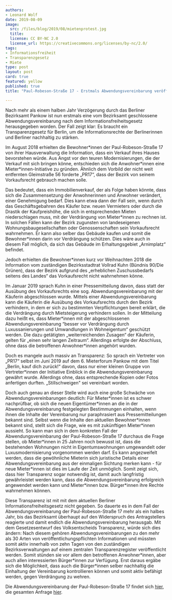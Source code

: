 ```yaml
---
authors:
- Leonard Wolf
date: 2019-08-09
image:
  src: /files/blog/2019/08/mietenprotest.jpg
  title:
  license: CC BY-NC 2.0
  license_url: https://creativecommons.org/licenses/by-nc/2.0/
tags:
- Informationsfreiheit
- Transparenzgesetz
- Miete
type: post
layout: post
card: true
featured: yellow
published: true
title: "Paul-Robeson-Straße 17 - Erstmals Abwendungsvereinbarung veröffentlicht"

---
```


Nach mehr als einem halben Jahr Verzögerung durch das Berliner Bezirksamt Pankow ist nun erstmals eine vom Bezirksamt geschlossene Abwendungsvereinbarung nach dem Informationsfreiheitsgesetz herausgegeben worden. Der Fall zeigt klar: Es braucht ein Transparenzgesetz für Berlin, um die Informationsrechte der Berlinerinnen und Berliner nachhaltig zu stärken.

Im August 2018 erhielten die Bewohner\*innen der Paul-Robeson-Straße 17 von ihrer Hausverwaltung die Information, dass ein Verkauf ihres Hauses bevorstehen würde. Aus Angst vor den teuren Modernisierungen, die der Verkauf mit sich bringen könne, entschieden sich die Anwohner\*innen eine Mieter\*innen-Initiative zu gründen. Ähnlich dem Vorbild der nicht weit entfernten Gleimstraße 56 forderte „PR17“, dass der Bezirk von seinem Vorkaufsrecht gebrauch machen solle.

Das bedeutet, dass ein Immobilienverkauf, der als Folge haben könnte, dass sich die Zusammensetzung der Anwohnerinnen und Anwohner verändert, einer Genehmigung bedarf. Dies kann etwa dann der Fall sein, wenn durch das Geschäftsgebahren des Käufer bzw. neuen Vermieters oder durch die Drastik der Kaufpreishöhe, die sich in entsprechenden Mieten niederschlagen muss, mit der Verdrängung von Mieter\*innen zu rechnen ist. In solchen Fällen kann der Bezirk zugunsten von landeseigenen Wohnungsbaugesellschaften oder Genossenschaften sein Vorkaufsrecht wahrnehmen. Er kann also selber das Gebäude kaufen und somit die Bewohner\*innen darin vor Verdrängung schützen. Dies wäre auch in diesem Fall möglich, da sich das Gebäude im Erhaltungsgebiet „Arnimplatz“ befindet.

Jedoch erhielten die Bewohner\*innen kurz vor Weihnachten 2018 die Information vom zuständigen Bezirksstadtrat Vollrad Kuhn (Bündnis 90/Die Grünen), dass der Bezirk aufgrund des „erheblichen Zuschussbedarfs seitens des Landes“ das Vorkaufsrecht nicht wahrnehmen könne. 

Im Januar 2019 sprach Kuhn in einer Pressemitteilung davon, dass statt der Ausübung des Vorkaufsrechts eine sog. Abwendungsvereinbarung mit der Käuferin abgeschlossen wurde. Mittels einer Abwendungsvereinbarung kann die Käuferin die Ausübung des Vorkaufsrechts durch den Bezirk verhindern, in dem er sich zu bestimmten Verpflichtungen bereit erklärt, die die Verdrängung durch Mietsteigerung verhindern sollen. In der Mitteilung dazu heißt es, dass Mieter\*innen mit der abgeschlossenen Abwendungsvereinbarung “besser vor Verdrängung durch Luxussanierungen und Umwandlungen in Wohneigentum“ geschützt werden. Die dazu getätigten „weiterreichenden Zusagen“ der Käuferin, gelten für „einen sehr langen Zeitraum“. Allerdings erfolgte der Abschluss, ohne dass die betroffenen Anwohner\*innen angehört wurden.

Doch es mangele auch massiv an Transparenz: So sprach ein Vertreter von „PR17“ selbst im Juni 2019 auf dem 6. Mieterforum Pankow mit dem Titel „Berlin, kauf dich zurück!“ davon, dass nur einer kleinen Gruppe von Vertreter\*innen der Initiative Einblick in die Abwendungsvereinbarung gewährt wurde. Allerdings ohne, dass entsprechende Kopien oder Fotos anfertigen durften. „Stillschweigen" sei vereinbart worden.

Doch auch genau an dieser Stelle wird auch eine große Schwäche von Abwendungsvereinbarungen deutlich: Für Mieter\*innen ist es schwer nachprüfbar, ob sich die neuen Eigentümer\*innen an die in der Abwendungsvereinbarung festgelegten Bestimmungen einhalten, wenn ihnen die Inhalte der Vereinbarung nur paraphrasiert aus Pressemitteilungen bekannt sind. Selbst wenn die Inhalte den aktuellen Bewohner\*innen bekannt sind, stellt sich die Frage, wie es mit zukünftigen Mieter\*innen aussieht. So kann man sich in dem konkreten Fall der Abwendungsvereinbarung der Paul-Robeson-Straße 17 durchaus die Frage stellen, ob Mieter\*innen in 25 Jahren noch bewusst ist, dass die bestehenden Wohnungen nicht in Eigentumswohnungen umgewandelt oder Luxusmodernisierung vorgenommen werden darf. Es kann angezweifelt werden, dass die gewöhnliche Mieterin sich juristische Details einer Abwendungsvereinbarung aus der einmaligen Sichtung merken kann - für neue Mieter\*innen ist dies im Laufe der Zeit unmöglich. Somit zeigt sich, dass hier Transparenz sogar notwendig ist, damit auch langfristig gewährleistet werden kann, dass die Abwendungsvereinbarung erfolgreich angewendet werden kann und Mieter\*innen bzw. Bürger\*innen ihre Rechte wahrnehmen können. 

Diese Transparenz ist mit mit dem aktuellen Berliner Informationsfreiheitsgesetz nicht gegeben. So dauerte es in dem Fall der Abwendungsvereinbarung der Paul-Robeson-Straße 17 mehr als ein halbes Jahr, bis das Bezirksamt überhaupt auf den Widerspruch des Antragstellers reagierte und damit endlich die Abwendungsvereinbarung herausgab. Mit dem Gesetzesentwurf des Volksentscheids Transparenz, würde sich dies ändern: Nach diesem gehören Abwendungsvereinbarungen zu den mehr als 30 Arten von veröffentlichungspflichten Informationen und müssten somit aktiv innerhalb von zehn Tagen von den zuständigen Bezirksverwaltungen auf einem zentralen Transparenzregister veröffentlicht werden. Somit stünden sie vor allem den betroffenen Anwohner\*innen, aber auch allen interessierten Bürger\*innen zur Verfügung. Erst daraus ergäbe sich die Möglichkeit, dass auch die Bürger\*innen selber nachhaltig die Einhaltung der Vereinbarung kontrollieren können und somit aktiv befähigt werden, gegen Verdrängung zu wehren. 

Die Abwendungsvereinbarung der Paul-Robeson-Straße 17 findet sich <a href="https://fragdenstaat.de/dokumente/1609/">hier</a>, die gesamten Anfrage <a href="https://fragdenstaat.de/anfrage/abwendungsvereinbarung-paul-robeson-strae-17/#nachricht-112069">hier</a>.
